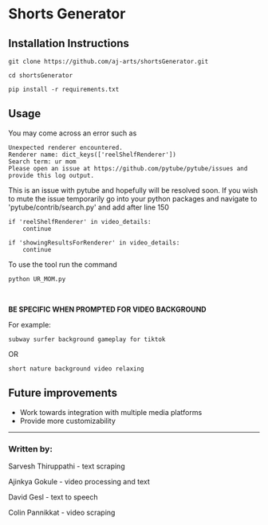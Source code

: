 # **Shorts Generator**

## Installation Instructions

```
git clone https://github.com/aj-arts/shortsGenerator.git
```
```
cd shortsGenerator
```
```
pip install -r requirements.txt
```

## Usage

You may come across an error such as 

```
Unexpected renderer encountered.
Renderer name: dict_keys(['reelShelfRenderer'])
Search term: ur mom
Please open an issue at https://github.com/pytube/pytube/issues and provide this log output.
```

This is an issue with pytube and hopefully will be resolved soon. If you wish to mute the issue temporarily go into your python packages and navigate to 
'pytube/contrib/search.py' and add after line 150

```
if 'reelShelfRenderer' in video_details:
    continue
            
if 'showingResultsForRenderer' in video_details:
    continue
```

To use the tool run the command

```
python UR_MOM.py
```

<br>

**BE SPECIFIC WHEN PROMPTED FOR VIDEO BACKGROUND**

For example:

    subway surfer background gameplay for tiktok

OR

    short nature background video relaxing

## Future improvements

* Work towards integration with multiple media platforms
* Provide more customizability

---

### Written by:
Sarvesh Thiruppathi - text scraping

Ajinkya Gokule - video processing and text

David Gesl - text to speech

Colin Pannikkat - video scraping


